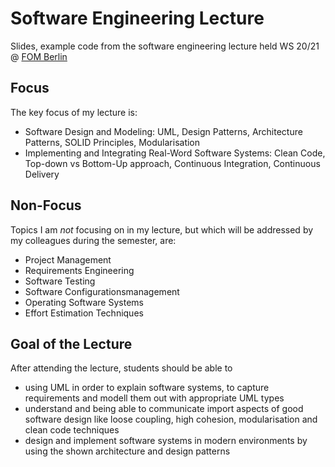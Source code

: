 # Software Engineering Lecture
Slides, example code from the software engineering lecture held WS 20/21 @ [FOM Berlin](https://www.fom.de/studiengaenge/it-management/bachelor-studiengaenge/informatik/_produkte;inhalte.html)

## Focus

The key focus of my lecture is:

- Software Design and Modeling: UML, Design Patterns, Architecture Patterns, SOLID Principles, Modularisation
- Implementing and Integrating Real-Word Software Systems: Clean Code, Top-down vs Bottom-Up approach, Continuous Integration, Continuous Delivery

## Non-Focus

Topics I am _not_ focusing on in my lecture, but which will be addressed by my colleagues during the semester, are:

- Project Management
- Requirements Engineering
- Software Testing
- Software Configurationsmanagement
- Operating Software Systems
- Effort Estimation Techniques

## Goal of the Lecture

After attending the lecture, students should be able to

- using UML in order to explain software systems, to capture requirements and modell them out with appropriate UML types
- understand and being able to communicate import aspects of good software design like loose coupling, high cohesion, modularisation and clean code techniques
- design and implement software systems in modern environments by using the shown architecture and design patterns
